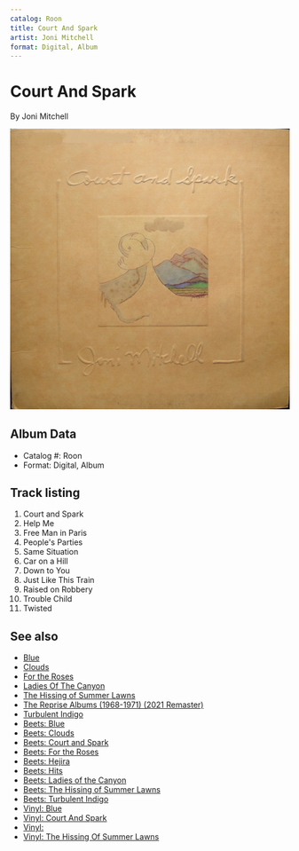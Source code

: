 ```yaml
---
catalog: Roon
title: Court And Spark
artist: Joni Mitchell
format: Digital, Album
---
```


# Court And Spark

By Joni Mitchell

![](../../assets/albumcovers/Joni_Mitchell-Court_And_Spark.png)

## Album Data

- Catalog #: Roon
- Format: Digital, Album


## Track listing


1. Court and Spark
2. Help Me
3. Free Man in Paris
4. People's Parties
5. Same Situation
6. Car on a Hill
7. Down to You
8. Just Like This Train
9. Raised on Robbery
10. Trouble Child
11. Twisted


## See also

- [Blue](Blue.md)
- [Clouds](Clouds.md)
- [For the Roses](For_the_Roses.md)
- [Ladies Of The Canyon](Ladies_Of_The_Canyon.md)
- [The Hissing of Summer Lawns](The_Hissing_of_Summer_Lawns.md)
- [The Reprise Albums (1968-1971) (2021 Remaster)](The_Reprise_Albums_1968-1971_2021_Remaster.md)
- [Turbulent Indigo](Turbulent_Indigo.md)
- [Beets: Blue](../../Beets/Joni_Mitchell/Blue.md)
- [Beets: Clouds](../../Beets/Joni_Mitchell/Clouds.md)
- [Beets: Court and Spark](../../Beets/Joni_Mitchell/Court_and_Spark.md)
- [Beets: For the Roses](../../Beets/Joni_Mitchell/For_the_Roses.md)
- [Beets: Hejira](../../Beets/Joni_Mitchell/Hejira.md)
- [Beets: Hits](../../Beets/Joni_Mitchell/Hits.md)
- [Beets: Ladies of the Canyon](../../Beets/Joni_Mitchell/Ladies_of_the_Canyon.md)
- [Beets: The Hissing of Summer Lawns](../../Beets/Joni_Mitchell/The_Hissing_of_Summer_Lawns.md)
- [Beets: Turbulent Indigo](../../Beets/Joni_Mitchell/Turbulent_Indigo.md)
- [Vinyl: Blue](../../Vinyl/Joni_Mitchell/Blue.md)
- [Vinyl: Court And Spark](../../Vinyl/Joni_Mitchell/Court_And_Spark.md)
- [Vinyl: ](../../Vinyl/Joni_Mitchell/Joni_Mitchell.md)
- [Vinyl: The Hissing Of Summer Lawns](../../Vinyl/Joni_Mitchell/The_Hissing_Of_Summer_Lawns.md)
